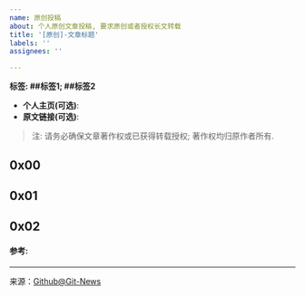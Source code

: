 ```yaml
---
name: 原创投稿
about: 个人原创文章投稿, 要求原创或者授权长文转载 
title: '[原创]-文章标题'
labels: ''
assignees: ''

---
```



**标签: ##标签1; ##标签2**

 - **个人主页(可选)**: 
 - **原文链接(可选)**: 
>  注: 请务必确保文章著作权或已获得转载授权; 著作权均归原作者所有.


## 0x00 

## 0x01

## 0x02

#### 参考:


[^_^]: # (请勿修改下面的内容, 感谢🙇‍🙇‍🙇‍!)
<!--
  Template: article_original
  Updated: 2020/01/10
-->
* * * * * * * * * * * * * * * * * * * * * * * * * * * * * * * *
来源：[Github@Git-News](https://github.com/Git-News)


